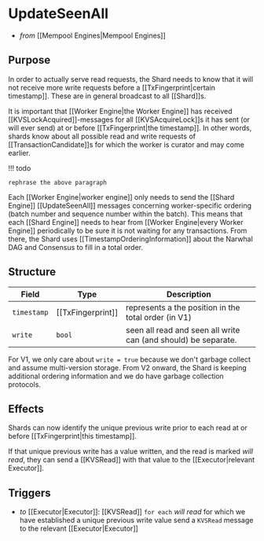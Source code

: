 # UpdateSeenAll

- _from_ [[Mempool Engines|Mempool Engines]]

## Purpose

In order to actually serve read requests,
the Shard needs to know that it will not receive more
write requests before a  [[TxFingerprint|certain timestamp]].
These are in general broadcast to all [[Shard]]s.

It is important that  [[Worker Engine|the Worker Engine]] has received
[[KVSLockAcquired]]-messages for all [[KVSAcquireLock]]s it has sent (or will ever send) at or before [[TxFingerprint|the timestamp]].
In other words,
shards know about all possible read and write requests of [[TransactionCandidate]]s
for which the worker is curator and may come earlier.

!!! todo

    rephrase the above paragraph

Each [[Worker Engine|worker engine]] only needs to send the [[Shard Engine]] [[UpdateSeenAll]] messages concerning worker-specific ordering (batch number and sequence number within the batch).
This means that each [[Shard Engine]] needs to hear from  [[Worker Engine|every Worker Engine]] periodically to be sure it is not waiting for any transactions.
From there, the Shard uses [[TimestampOrderingInformation]] about the Narwhal DAG and Consensus to fill in a total order.

## Structure

| Field       | Type              | Description                                                    |
|-------------|-------------------|----------------------------------------------------------------|
| `timestamp` | [[TxFingerprint]] | represents a the position in the total order (in V1)           |
| `write`     | `bool`            | seen all read and seen all write can (and should) be separate. |

For V1, we only care about `write = true`
because we don't garbage collect and assume multi-version storage.
From V2 onward,
the Shard is keeping additional ordering information
and we do have garbage collection protocols.

## Effects

Shards can now identify the unique previous write prior to each read at or before [[TxFingerprint|this timestamp]].
<!-- In V2, this is not necessarily true: they may not have total order yet. -->
If that unique previous write has a value written, and the read is marked *will read*, they can send a [[KVSRead]] with that value to the [[Executor|relevant Executor]].

## Triggers

- _to_ [[Executor|Executor]]: [[KVSRead]]
  `for each` *will read* for which we have established a unique previous write value
  send a `KVSRead` message to the relevant [[Executor|Executor]]
